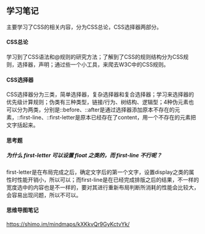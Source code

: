 ## 学习笔记
主要学习了CSS的相关内容，分为CSS总论，CSS选择器两部分。

#### CSS总论
学习到了CSS语法和@规则的研究方法；了解到了CSS的规则结构分为CSS规则，选择器，声明；通过些一个小工具，来爬去W3C中的CSS规则。

#### CSS选择器
CSS选择器分为三类，简单选择器，复杂选择器和复合选择器；学习来选择器的优先级计算规则；伪类有三种类型，链接/行为、树结构、逻辑型；4种伪元素也可以分为两类，分别是::before、::after是通过选择器添加原本不存在的元素，::first-line、::first-letter是原本已经存在了content，用一个不存在的元素把文字括起来。

#### 思考题
##### 为什么 first-letter 可以设置 float 之类的，而 first-line 不行呢？
first-letter是在布局完成之后，确定文字后的第一个文字，设置display之类的属性时性能开销小，所以可以；而first-line是在已经完成排版之后的结果，不一样的宽度选中的内容也是不一样的，要对其进行重新布局判断所消耗的性能会比较大，会容易出现问题，所以不可以。

#### 思维导图笔记
https://shimo.im/mindmaps/kXKkvQr9GyKctvYk/